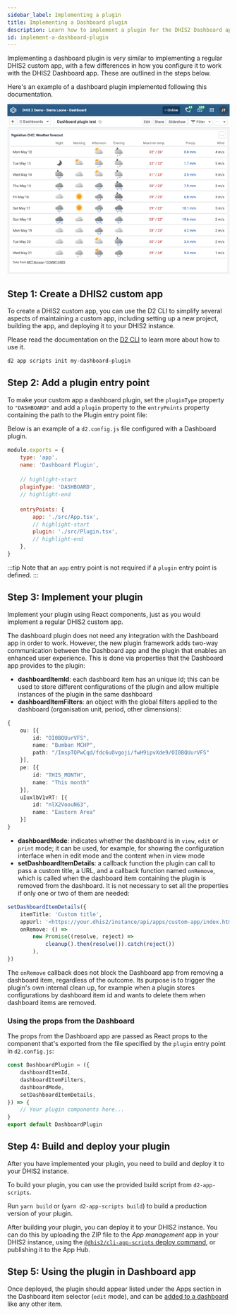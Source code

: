 ```yaml
---
sidebar_label: Implementing a plugin
title: Implementing a Dashboard plugin
description: Learn how to implement a plugin for the DHIS2 Dashboard app.
id: implement-a-dashboard-plugin
---
```


Implementing a dashboard plugin is very similar to implementing a regular DHIS2 custom app, with a few differences in how you configure it to work with the DHIS2 Dashboard app. These are outlined in the steps below.

Here's an example of a dashboard plugin implemented following this documentation.

![Climate data dashboard plugin](./resources/dashboard-plugin-example.png)

## Step 1: Create a DHIS2 custom app

To create a DHIS2 custom app, you can use the D2 CLI to simplify several aspects of maintaining a custom app, including setting up a new project, building the app, and deploying it to your DHIS2 instance.

Please read the documentation on the [D2 CLI](/docs/quickstart/quickstart-web) to learn more about how to use it.

```sh
d2 app scripts init my-dashboard-plugin
```

## Step 2: Add a plugin entry point

To make your custom app a dashboard plugin, set the `pluginType` property to `"DASHBOARD"` and add a `plugin` property to the `entryPoints` property containing the path to the Plugin entry point file:

Below is an example of a `d2.config.js` file configured with a Dashboard plugin.

```js
module.exports = {
    type: 'app',
    name: 'Dashboard Plugin',

    // highlight-start
    pluginType: 'DASHBOARD',
    // highlight-end

    entryPoints: {
        app: './src/App.tsx',
        // highlight-start
        plugin: './src/Plugin.tsx',
        // highlight-end
    },
}
```

:::tip
Note that an `app` entry point is not required if a `plugin` entry point is defined.
:::

## Step 3: Implement your plugin

Implement your plugin using React components, just as you would implement a regular DHIS2 custom app.

The dashboard plugin does not need any integration with the Dashboard app in order to work. However, the new plugin framework adds two-way communication between the Dashboard app and the plugin that enables an enhanced user experience. This is done via properties that the Dashboard app provides to the plugin:

-   **dashboardItemId**: each dashboard item has an unique id; this can be used to store different configurations of the plugin and allow multiple instances of the plugin in the same dashboard
-   **dashboardItemFilters**: an object with the global filters applied to the dashboard (organisation unit, period, other dimensions):

```ts
{
    ou: [{
        id: "OI0BQUurVFS",
        name: "Bumban MCHP",
        path: "/ImspTQPwCqd/fdc6uOvgoji/fwH9ipvXde9/OI0BQUurVFS"
    }],
    pe: [{
        id: "THIS_MONTH",
        name: "This month"
    }],
    uIuxlbV1vRT: [{
        id: "nlX2VoouN63",
        name: "Eastern Area"
    }]
}
```

-   **dashboardMode**: indicates whether the dashboard is in `view`, `edit` or `print` mode; it can be used, for example, for showing the configuration interface when in edit mode and the content when in view mode
-   **setDashboardItemDetails**: a callback function the plugin can call to pass a custom title, a URL, and a callback function named `onRemove`, which is called when the dashboard item containing the plugin is removed from the dashboard. It is not necessary to set all the properties if only one or two of them are needed:

```ts
setDashboardItemDetails({
    itemTitle: 'Custom title',
    appUrl: '<https://your.dhis2/instance/api/apps/custom-app/index.html#/path/to/some/page>',
    onRemove: () =>
        new Promise((resolve, reject) =>
            cleanup().then(resolve()).catch(reject())
        ),
})
```

The `onRemove` callback does not block the Dashboard app from removing a dashboard item, regardless of the outcome.
Its purpose is to trigger the plugin's own internal clean up, for example when a plugin stores configurations by dashboard item id and wants to delete them when dashboard items are removed.

### Using the props from the Dashboard

The props from the Dashboard app are passed as React props to the component that's exported from the file specified by the `plugin` entry point in `d2.config.js`:

```js title="src/Plugin.tsx"
const DashboardPlugin = ({
    dashboardItemId,
    dashboardItemFilters,
    dashboardMode,
    setDashboardItemDetails,
}) => {
    // Your plugin components here...
}
export default DashboardPlugin
```

## Step 4: Build and deploy your plugin

After you have implemented your plugin, you need to build and deploy it to your DHIS2 instance.

To build your plugin, you can use the provided build script from `d2-app-scripts`.

Run `yarn build` or (`yarn d2-app-scripts build`) to build a production version of your plugin.

After building your plugin, you can deploy it to your DHIS2 instance.
You can do this by uploading the ZIP file to the _App management_ app in your DHIS2 instance, using the [`@dhis2/cli-app-scripts` deploy command](http://localhost:3000/docs/app-platform/scripts/deploy), or publishing it to the App Hub.

## Step 5: Using the plugin in Dashboard app

Once deployed, the plugin should appear listed under the Apps section in the Dashboard item selector (`edit` mode), and can be [added to a dashboard](https://docs.dhis2.org/en/use/user-guides/dhis-core-version-master/analysing-data/dashboards.html#adding-items-to-the-dashboard) like any other item.
